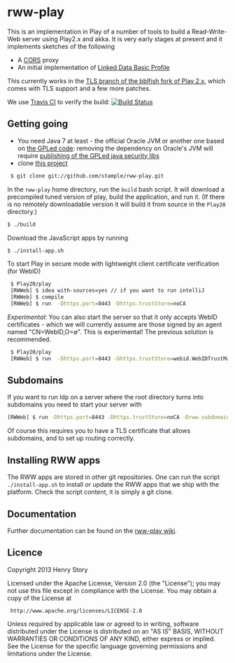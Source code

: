 rww-play 
========

This is an implementation in Play of a number of tools to build a Read-Write-Web server using Play2.x and akka.
It is very early stages at present and it implements sketches of the following

* A [CORS](http://www.w3.org/TR/cors/) proxy
* An initial implementation of [Linked Data Basic Profile](http://www.w3.org/2012/ldp/wiki/Main_Page)

This currently works in the [TLS branch of the bblfish fork of Play 2.x](https://github.com/bblfish/Play20), which comes with TLS support and a few more patches.

We use [Travis CI](http://travis-ci.org/) to verify the build: [![Build Status](https://travis-ci.org/read-write-web/rww-play.png)](http://travis-ci.org/read-write-web/rww-play)



Getting going
-------------


* You need Java 7 at least - the official Oracle JVM or another one based on [the GPLed code](http://openjdk.java.net/): removing the dependency on Oracle's JVM will require [publishing of the GPLed java security libs](http://stackoverflow.com/questions/12982595/openjdk-sun-security-libs-on-maven)
* clone [this project](https://github.com/stample/rww-play) 

```bash
 $ git clone git://github.com/stample/rww-play.git 
``` 

In the `rww-play` home directory, run the `build` bash script. It will download a precompiled tuned 
version of play, build the application, and run it. (If there is no remotely downloadable version
it will build it from source in the `Play20` directory.)

```bash
$ ./build
```

Download the JavaScript apps by running

```bash
$ ./install-app.sh
```

To start Play in secure mode with lightweight client certificate verification (for WebID)

```bash
 $ Play20/play
 [RWWeb] $ idea with-sources=yes // if you want to run intelliJ
 [RWWeb] $ compile
 [RWWeb] $ run  -Dhttps.port=8443 -Dhttps.trustStore=noCA
```

_Experimental_: You can also start the server so that it only accepts WebID certificates - which we will currently
assume are those signed by an agent named "CN=WebID,O=∅". This is experimental! The previous solution is recommended.

```bash
 $ Play20/play
 [RWWeb] $ run  -Dhttps.port=8443 -Dhttps.trustStore=webid.WebIDTrustManager
```

Subdomains
----------

If you want to run ldp on a server where the root directory turns into subdomains you
need to start your server with

```bash
[RWWeb] $ run -Dhttps.port=8443 -Dhttps.trustStore=noCA -Drww.subdomains=true -Dhttp.hostname=localhost -Drww.subdomains=true -Dsmtp.password=secret
```

Of course this requires you to have a TLS certificate that allows subdomains, and to set up routing
correctly.

Installing RWW apps
----------
The RWW apps are stored in other git repositories.
One can run the script `./install-app.sh` to install or update the RWW apps that we ship with the platform.
Check the script content, it is simply a git clone.


Documentation
-------------

Further documentation can be found on the [rww-play wiki](https://github.com/stample/rww-play/wiki).

Licence
-------

   Copyright 2013 Henry Story

   Licensed under the Apache License, Version 2.0 (the "License");
   you may not use this file except in compliance with the License.
   You may obtain a copy of the License at

     http://www.apache.org/licenses/LICENSE-2.0

   Unless required by applicable law or agreed to in writing, software
   distributed under the License is distributed on an "AS IS" BASIS,
   WITHOUT WARRANTIES OR CONDITIONS OF ANY KIND, either express or implied.
   See the License for the specific language governing permissions and
   limitations under the License.
